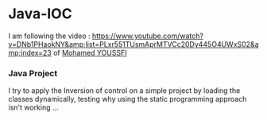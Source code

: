# Java-IOC
I am following the video : https://www.youtube.com/watch?v=DNb1PHaokNY&amp;list=PLxr551TUsmAprMTVCc20Dy445O4UWxS02&amp;index=23
of <a href ="https://www.youtube.com/user/mohamedYoussfi">Mohamed YOUSSFI</a>
<h3>Java Project</h3>
I try to apply the Inversion of control on a simple project by loading the classes dynamically, testing why using the static programming approach isn't working ...  
